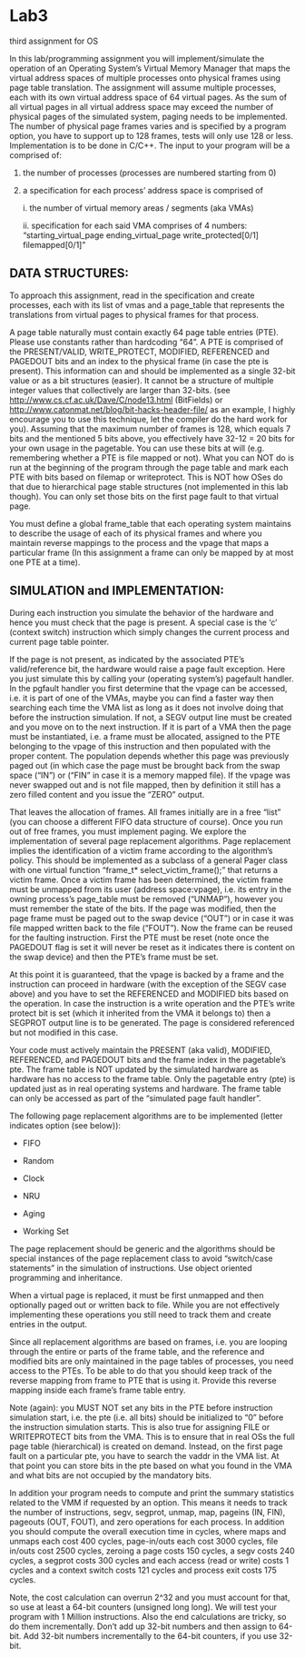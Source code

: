 # Lab3
third assignment for OS

In this lab/programming assignment you will implement/simulate the operation of an Operating System’s Virtual Memory Manager that maps the virtual address spaces of multiple processes onto physical frames using page table translation. The assignment will assume multiple processes, each with its own virtual address space of 64 virtual pages. As the sum of all virtual pages in all virtual address space may exceed the number of physical pages of the simulated system, paging needs to be implemented. The number of physical page frames varies and is specified by a program option, you have to support up to 128 frames, tests will only use 128 or less. Implementation is to be done in C/C++.
The input to your program will be a comprised of:

1. the number of processes (processes are numbered starting from 0)

2. a specification for each process’ address space is comprised of

    i. the number of virtual memory areas / segments (aka VMAs)
  
    ii. specification for each said VMA comprises of 4 numbers:
“starting_virtual_page ending_virtual_page write_protected[0/1] filemapped[0/1]”

## DATA STRUCTURES:

To approach this assignment, read in the specification and create processes, each with its list of vmas and a page_table that represents the translations from virtual pages to physical frames for that process.

A page table naturally must contain exactly 64 page table entries (PTE). Please use constants rather than hardcoding “64”. A PTE is comprised of the PRESENT/VALID, WRITE_PROTECT, MODIFIED, REFERENCED and PAGEDOUT bits and an index to the physical frame (in case the pte is present). This information can and should be implemented as a single 32-bit value or as a bit structures (easier). It cannot be a structure of multiple integer values that collectively are larger than 32-bits. (see http://www.cs.cf.ac.uk/Dave/C/node13.html (BitFields) or http://www.catonmat.net/blog/bit-hacks-header-file/ as an example, I highly encourage you to use this technique, let the compiler do the hard work for you).
Assuming that the maximum number of frames is 128, which equals 7 bits and the mentioned 5 bits above, you effectively have 32-12 = 20 bits for your own usage in the pagetable. You can use these bits at will (e.g. remembering whether a PTE is file mapped or not). What you can NOT do is run at the beginning of the program through the page table and mark each PTE with bits based on filemap or writeprotect. This is NOT how OSes do that due to hierarchical page stable structures (not implemented in this lab though). You can only set those bits on the first page fault to that virtual page.

You must define a global frame_table that each operating system maintains to describe the usage of each of its physical frames and where you maintain reverse mappings to the process and the vpage that maps a particular frame (In this assignment a frame can only be mapped by at most one PTE at a time).

## SIMULATION and IMPLEMENTATION:

During each instruction you simulate the behavior of the hardware and hence you must check that the page is present. A special case is the ‘c’ (context switch) instruction which simply changes the current process and current page table pointer.

If the page is not present, as indicated by the associated PTE’s valid/reference bit, the hardware would raise a page fault exception. Here you just simulate this by calling your (operating system’s) pagefault handler. In the pgfault handler you first determine that the vpage can be accessed, i.e. it is part of one of the VMAs, maybe you can find a faster way then searching each time the VMA list as long as it does not involve doing that before the instruction simulation. If not, a SEGV output line must be created and you move on to the next instruction. If it is part of a VMA then the page must be instantiated, i.e. a frame must be allocated, assigned to the PTE belonging to the vpage of this instruction and then populated with the proper content. The population depends whether this page was previously paged out (in which case the page must be brought back from the swap space (“IN”) or (“FIN” in case it is a memory mapped file). If the vpage was never swapped out and is not file mapped, then by definition it still has a zero filled content and you issue the “ZERO” output.

That leaves the allocation of frames. All frames initially are in a free “list” (you can choose a different FIFO data structure of course). Once you run out of free frames, you must implement paging. We explore the implementation of several page replacement algorithms. Page replacement implies the identification of a victim frame according to the algorithm’s policy. This should be implemented as a subclass of a general Pager class with one virtual function “frame_t* select_victim_frame();” that returns a victim frame. Once a victim frame has been determined, the victim frame must be unmapped from its user (address space:vpage), i.e. its entry in the owning process’s page_table must be removed (“UNMAP”), however you must remember the state of the bits. If the page was modified, then the page frame must be paged out to the swap device (“OUT”) or in case it was file mapped written back to the file (“FOUT”). Now the frame can be reused for the faulting instruction. First the PTE must be reset (note once the PAGEDOUT flag is set it will never be reset as it indicates there is content on the swap device) and then the PTE’s frame must be set.

At this point it is guaranteed, that the vpage is backed by a frame and the instruction can proceed in hardware (with the exception of the SEGV case above) and you have to set the REFERENCED and MODIFIED bits based on the operation. In case the instruction is a write operation and the PTE’s write protect bit is set (which it inherited from the VMA it belongs to) then a SEGPROT output line is to be generated. The page is considered referenced but not modified in this case.

Your code must actively maintain the PRESENT (aka valid), MODIFIED, REFERENCED, and PAGEDOUT bits and the frame index in the pagetable’s pte. The frame table is NOT updated by the simulated hardware as hardware has no access to the frame table. Only the pagetable entry (pte) is updated just as in real operating systems and hardware. The frame table can only be accessed as part of the “simulated page fault handler”.


The following page replacement algorithms are to be implemented (letter indicates option (see below)):

- FIFO

- Random

- Clock

- NRU

- Aging

- Working Set

The page replacement should be generic and the algorithms should be special instances of the page replacement class to avoid “switch/case statements” in the simulation of instructions. Use object oriented programming and inheritance.

When a virtual page is replaced, it must be first unmapped and then optionally paged out or written back to file. While you are not effectively implementing these operations you still need to track them and create entries in the output.

Since all replacement algorithms are based on frames, i.e. you are looping through the entire or parts of the frame table, and the reference and modified bits are only maintained in the page tables of processes, you need access to the PTEs. To be able to do that you should keep track of the reverse mapping from frame to PTE that is using it. Provide this reverse mapping inside each frame’s frame table entry.

Note (again): you MUST NOT set any bits in the PTE before instruction simulation start, i.e. the pte (i.e. all bits) should be initialized to “0” before the instruction simulation starts. This is also true for assigning FILE or WRITEPROTECT bits from the VMA. This is to ensure that in real OSs the full page table (hierarchical) is created on demand. Instead, on the first page fault on a particular pte, you have to search the vaddr in the VMA list. At that point you can store bits in the pte based on what you found in the VMA and what bits are not occupied by the mandatory bits.

In addition your program needs to compute and print the summary statistics related to the VMM if requested by an option. This means it needs to track the number of instructions, segv, segprot, unmap, map, pageins (IN, FIN), pageouts (OUT, FOUT), and zero operations for each process. In addition you should compute the overall execution time in cycles, where maps and unmaps each cost 400 cycles, page-in/outs each cost 3000 cycles, file in/outs cost 2500 cycles, zeroing a page costs 150 cycles, a segv costs 240 cycles, a segprot costs 300 cycles and each access (read or write) costs 1 cycles and a context switch costs 121 cycles and process exit costs 175 cycles.

Note, the cost calculation can overrun 2^32 and you must account for that, so use at least a 64-bit counters (unsigned long long). We will test your program with 1 Million instructions. Also the end calculations are tricky, so do them incrementally. Don’t add up 32-bit numbers and then assign to 64-bit. Add 32-bit numbers incrementally to the 64-bit counters, if you use 32-bit.
